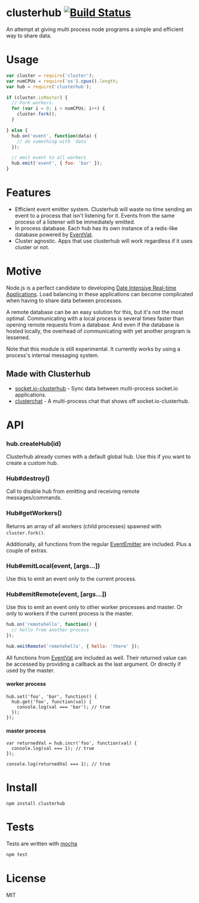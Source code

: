 # clusterhub [![Build Status](https://secure.travis-ci.org/fent/clusterhub.png)](http://travis-ci.org/fent/clusterhub)

An attempt at giving multi process node programs a simple and efficient way to share data.


# Usage

```js
var cluster = require('cluster');
var numCPUs = require('os').cpus().length;
var hub = require('clusterhub');

if (cluster.isMaster) {
  // Fork workers.
  for (var i = 0; i < numCPUs; i++) {
    cluster.fork();
  }

} else {
  hub.on('event', function(data) {
    // do something with `data`
  });

  // emit event to all workers
  hub.emit('event', { foo: 'bar' });
}
```

# Features

* Efficient event emitter system. Clusterhub will waste no time sending an event to a process that isn't listening for it. Events from the same process of a listener will be immediately emitted.
* In process database. Each hub has its own instance of a redis-like database powered by [EventVat](https://github.com/hij1nx/EventVat).
* Cluster agnostic. Apps that use clusterhub will work regardless if it uses cluster or not.

# Motive

Node.js is a perfect candidate to developing [Date Intensive Real-time Applications](http://video.nextconf.eu/video/1914374/nodejs-digs-dirt-about). Load balancing in these applications can become complicated when having to share data between processes.

A remote database can be an easy solution for this, but it's not the most optimal. Communicating with a local process is several times faster than opening remote requests from a database. And even if the database is hosted locally, the overhead of communicating with yet another program is lessened.

Note that this module is still experimental. It currently works by using a process's internal messaging system.

## Made with Clusterhub

* [socket.io-clusterhub](https://github.com/fent/socket.io-clusterhub) - Sync data between multi-process socket.io applications.
* [clusterchat](https://github.com/fent/clusterchat) - A multi-process chat that shows off socket.io-clusterhub.

# API

### hub.createHub(id)
Clusterhub already comes with a default global hub. Use this if you want to create a custom hub.

### Hub#destroy()
Call to disable hub from emitting and receiving remote messages/commands.

### Hub#getWorkers()
Returns an array of all workers (child processes) spawned with `cluster.fork()`.

Additionally, all functions from the regular [EventEmitter](http://nodejs.org/docs/latest/api/events.html#events.EventEmitter) are included. Plus a couple of extras.

### Hub#emitLocal(event, [args...])
Use this to emit an event only to the current process.

### Hub#emitRemote(event, [args...])
Use this to emit an event only to other worker processes and master. Or only to workers if the current process is the master.

```js
hub.on('remotehello', function() {
  // hello from another process
});

hub.emitRemote('remotehello', { hello: 'there' });
```

All functions from [EventVat](https://github.com/hij1nx/EventVat) are included as well. Their returned value can be accessed by providing a callback as the last argument. Or directly if used by the master.

#### worker process
```
hub.set('foo', 'bar', function() {
  hub.get('foo', function(val) {
    console.log(val === 'bar'); // true
  });
});
```

#### master process
```
var returnedVal = hub.incr('foo', function(val) {
  console.log(val === 1); // true
});

console.log(returnedVal === 1); // true
```


# Install

    npm install clusterhub


# Tests
Tests are written with [mocha](http://visionmedia.github.com/mocha/)

```bash
npm test
```

# License
MIT
